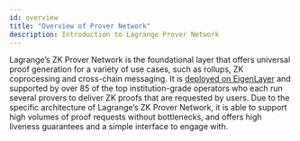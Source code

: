 ```yaml
---
id: overview
title: "Overview of Prover Network"
description: Introduction to Lagrange Prover Network
---
```


Lagrange’s ZK Prover Network is the foundational layer that offers universal proof generation for a variety of use cases, such as rollups, ZK coprocessing and cross-chain messaging. It is [deployed on EigenLayer](https://app.eigenlayer.xyz/avs/0x22cac0e6a1465f043428e8aef737b3cb09d0eeda) and supported by over 85 of the top institution-grade operators who each run several provers to deliver ZK proofs that are requested by users. Due to the specific architecture of Lagrange’s ZK Prover Network, it is able to support high volumes of proof requests without bottlenecks, and offers high liveness guarantees and a simple interface to engage with.

